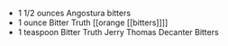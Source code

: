 - 1 1/2 ounces Angostura bitters
- 1 ounce Bitter Truth [[orange [[bitters]]]]
- 1 teaspoon Bitter Truth Jerry Thomas Decanter Bitters